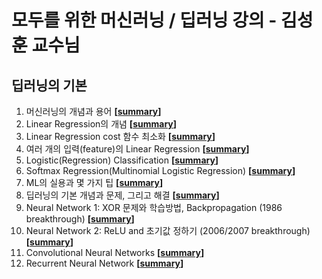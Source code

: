 # 모두를 위한 머신러닝 / 딥러닝 강의 - 김성훈 교수님

## 딥러닝의 기본
1. 머신러닝의 개념과 용어 **[[summary](https://github.com/sa11k/Deep_Learning/blob/master/%EB%A8%B8%EC%8B%A0%EB%9F%AC%EB%8B%9D%EC%9D%98%20%EA%B0%9C%EB%85%90%EA%B3%BC%20%EC%9A%A9%EC%96%B4.md)]**
2. Linear Regression의 개념 **[[summary](https://github.com/sa11k/Deep_Learning/blob/master/Linear%20Regression%EC%9D%98%20%EA%B0%9C%EB%85%90.md)]**
3. Linear Regression cost 함수 최소화 **[[summary](https://github.com/sa11k/Deep_Learning/blob/master/Linear%20Regression%20cost%20%ED%95%A8%EC%88%98%20%EC%B5%9C%EC%86%8C%ED%99%94.md)]**
4. 여러 개의 입력(feature)의 Linear Regression **[[summary](https://github.com/sa11k/Deep_Learning/blob/master/%EC%97%AC%EB%9F%AC%20%EA%B0%9C%EC%9D%98%20%EC%9E%85%EB%A0%A5(feature)%EC%9D%98%20Linear%20Regression.md)]**
5. Logistic(Regression) Classification **[[summary](https://github.com/sa11k/Deep_Learning/blob/master/Logistic(Regression)%20Classification.md)]**
6. Softmax Regression(Multinomial Logistic Regression) **[[summary](https://github.com/sa11k/Deep_Learning/blob/master/Softmax%20Regression(Multinomial%20Logistic%20Regression).md)]**
7. ML의 실용과 몇 가지 팁 **[[summary](https://github.com/sa11k/Deep_Learning/blob/master/ML%EC%9D%98%20%EC%8B%A4%EC%9A%A9%EA%B3%BC%20%EB%AA%87%20%EA%B0%80%EC%A7%80%20%ED%8C%81.md)]**
8. 딥러닝의 기본 개념과 문제, 그리고 해결 **[[summary](https://github.com/sa11k/Deep_Learning/blob/master/%EB%94%A5%EB%9F%AC%EB%8B%9D%EC%9D%98%20%EA%B8%B0%EB%B3%B8%20%EA%B0%9C%EB%85%90%EA%B3%BC%20%EB%AC%B8%EC%A0%9C%2C%20%EA%B7%B8%EB%A6%AC%EA%B3%A0%20%ED%95%B4%EA%B2%B0.md)]**
9. Neural Network 1: XOR 문제와 학습방법, Backpropagation (1986 breakthrough) **[[summary](https://github.com/sa11k/Deep_Learning/blob/master/Neural%20Network%201%20-%20XOR%20%EB%AC%B8%EC%A0%9C%EC%99%80%20%ED%95%99%EC%8A%B5%EB%B0%A9%EB%B2%95%2C%20Backpropagation%20(1986%20breakthrough).md)]**
10. Neural Network 2: ReLU and 초기값 정하기 (2006/2007 breakthrough) **[[summary](https://github.com/sa11k/Deep_Learning/blob/master/Neural%20Network%202%20-%20ReLU%20and%20%EC%B4%88%EA%B8%B0%EA%B0%92%20%EC%A0%95%ED%95%98%EA%B8%B0%20(2006%2C2007%20breakthrough).md)]**
11. Convolutional Neural Networks **[[summary](https://github.com/sa11k/Deep_Learning/blob/master/Convolutional%20Neural%20Networks.md)]**
12. Recurrent Neural Network **[[summary](https://github.com/sa11k/Deep_Learning/blob/master/Recurrent%20Neural%20Network.md)]**